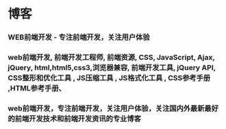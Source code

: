 # 博客
### WEB前端开发 - 专注前端开发，关注用户体验
### web前端开发, 前端开发工程师, 前端资源, CSS, JavaScript, Ajax, jQuery, html,html5,css3,浏览器兼容, 前端开发工具, jQuery API, CSS整形和优化工具 , JS压缩工具 , JS格式化工具 , CSS参考手册 ,HTML参考手册、
### web前端开发，专注前端开发，关注用户体验，关注国内外最新最好的前端开发技术和前端开发资讯的专业博客